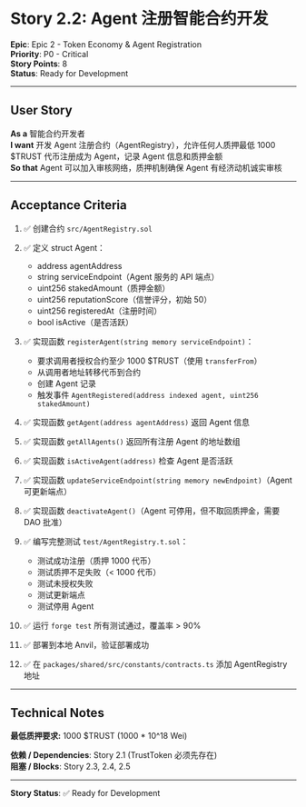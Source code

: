 # Story 2.2: Agent 注册智能合约开发

**Epic**: Epic 2 - Token Economy & Agent Registration  
**Priority**: P0 - Critical  
**Story Points**: 8  
**Status**: Ready for Development

---

## User Story

**As a** 智能合约开发者  
**I want** 开发 Agent 注册合约（AgentRegistry），允许任何人质押最低 1000 $TRUST 代币注册成为 Agent，记录 Agent 信息和质押金额  
**So that** Agent 可以加入审核网络，质押机制确保 Agent 有经济动机诚实审核

---

## Acceptance Criteria

1. ✅ 创建合约 `src/AgentRegistry.sol`

2. ✅ 定义 struct Agent：
   - address agentAddress
   - string serviceEndpoint（Agent 服务的 API 端点）
   - uint256 stakedAmount（质押金额）
   - uint256 reputationScore（信誉评分，初始 50）
   - uint256 registeredAt（注册时间）
   - bool isActive（是否活跃）

3. ✅ 实现函数 `registerAgent(string memory serviceEndpoint)`：
   - 要求调用者授权合约至少 1000 $TRUST（使用 `transferFrom`）
   - 从调用者地址转移代币到合约
   - 创建 Agent 记录
   - 触发事件 `AgentRegistered(address indexed agent, uint256 stakedAmount)`

4. ✅ 实现函数 `getAgent(address agentAddress)` 返回 Agent 信息

5. ✅ 实现函数 `getAllAgents()` 返回所有注册 Agent 的地址数组

6. ✅ 实现函数 `isActiveAgent(address)` 检查 Agent 是否活跃

7. ✅ 实现函数 `updateServiceEndpoint(string memory newEndpoint)`（Agent 可更新端点）

8. ✅ 实现函数 `deactivateAgent()`（Agent 可停用，但不取回质押金，需要 DAO 批准）

9. ✅ 编写完整测试 `test/AgentRegistry.t.sol`：
   - 测试成功注册（质押 1000 代币）
   - 测试质押不足失败（< 1000 代币）
   - 测试未授权失败
   - 测试更新端点
   - 测试停用 Agent

10. ✅ 运行 `forge test` 所有测试通过，覆盖率 > 90%

11. ✅ 部署到本地 Anvil，验证部署成功

12. ✅ 在 `packages/shared/src/constants/contracts.ts` 添加 AgentRegistry 地址

---

## Technical Notes

**最低质押要求:** 1000 $TRUST (1000 * 10^18 Wei)

**依赖 / Dependencies**: Story 2.1 (TrustToken 必须先存在)  
**阻塞 / Blocks**: Story 2.3, 2.4, 2.5

---

**Story Status**: ✅ Ready for Development

